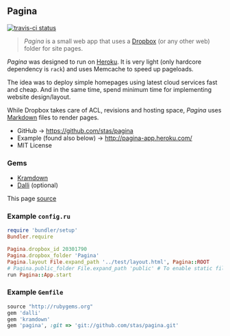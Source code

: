 ## Pagina

[![travis-ci status](https://secure.travis-ci.org/stas/pagina.png)](http://travis-ci.org/#!/stas/pagina)

>*Pagina* is a small web app that uses
a [Dropbox](http://dropbox.com) (or any other web) folder for site pages.

*Pagina* was designed to run on [Heroku](http://heroku.com).
It is very light (only hardcore dependency is `rack`) and uses Memcache to speed up pageloads.

The idea was to deploy simple homepages using latest cloud services
fast and cheap. And in the same time, spend minimum time for implementing
website design/layout.

While Dropbox takes care of ACL, revisions and hosting space, _Pagina_ uses
[Markdown](http://kramdown.rubyforge.org/quickref.html) files to render pages.

 * GitHub &rarr; https://github.com/stas/pagina
 * Example (found also below) &rarr; http://pagina-app.heroku.com/
 * MIT License

### Gems
 * [Kramdown](http://kramdown.rubyforge.org)
 * [Dalli](https://github.com/mperham/dalli) (optional)

This page [source](http://dl.dropbox.com/u/20301790/Pagina/index.txt)

### Example `config.ru`

```ruby
require 'bundler/setup'
Bundler.require

Pagina.dropbox_id 20301790
Pagina.dropbox_folder 'Pagina'
Pagina.layout File.expand_path '../test/layout.html', Pagina::ROOT
# Pagina.public_folder File.expand_path 'public' # To enable static files
run Pagina::App.start
```


### Example `Gemfile`

```ruby
source "http://rubygems.org"
gem 'dalli'
gem 'kramdown'
gem 'pagina', :git => 'git://github.com/stas/pagina.git'
```

